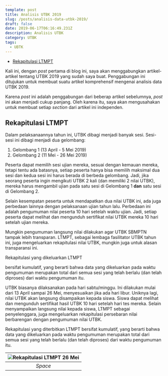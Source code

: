 ```yaml
---
template: post
title: Analisis UTBK 2019
slug: /posts/analisis-data-utbk-2019/
draft: false
date: 2019-06-17T06:16:49.231Z
description: Analisis UTBK
category: UTBK
tags:
  - UBTK
---
```

* [Rekapitulasi LTMPT](#rekapitulasi-ltmpt)

Kali ini, dengan _post_ pertama di blog ini, saya akan menggabungkan artikel-artikel tentang UTBK 2019 yang sudah saya buat. Penggabungan ini ditujukan untuk membuat suatu artikel komprehensif mengenai analisis data UTBK 2019. 

Karena _post_ ini adalah penggabungan dari beberap artikel sebelumnya, _post_ ini akan menjadi cukup panjang. Oleh karena itu, saya akan mengusahakan untuk membuat setiap _section_ dari artikel ini independen. 

## Rekapitulasi LTMPT

Dalam pelaksanaannya tahun ini, UTBK dibagi menjadi banyak sesi. Sesi-sesi ini dibagi menjadi dua gelombang:

1. Gelombang 1 (13 April - 5 Mei 2019)
2. Gelombang 2 (11 Mei - 26 Mei 2019)

Peserta dapat memilih sesi ujian mereka, sesuai dengan kemauan mereka, tetapi tentu ada batasnya, setiap peserta hanya bisa memilih maksimal dua sesi dan kedua sesi ini harus berada di berbeda gelombang. Jadi, jika seorang peserta ingin mengikuti UTBK 2 kali (dan memiliki 2 nilai UTBK), mereka harus mengambil ujian pada satu sesi di Gelombang 1 **dan** satu sesi di Gelombang 2.

Selain kesempatan peserta untuk mendapatkan dua nilai UTBK ini, ada juga perbedaan lainnya dengan pelaksanaan ujian tahun lalu. Perbedaan ini adalah pengumuman nilai peserta 10 hari setelah waktu ujian. Jadi, setiap peserta dapat melihat dan mengunduh sertifikat nilai UTBK mereka 10 hari setelah ujian mereka.

Mungkin pengumuman langsung nilai dilakukan agar UTBK SBMPTN tampak lebih transparan. LTMPT, sebagai lembaga fasilitator UTBK tahun ini, juga mengeluarkan rekapitulasi nilai UTBK, mungkin juga untuk alasan transparansi ini. 

Rekapitulasi yang dikeluarkan LTMPT 

bersifat kumulatif, yang berarti bahwa data yang dikeluarkan pada waktu pengumuman merupakan total dari semua sesi yang telah berlalu (dan telah diproses) dari waktu pengumuman itu.

UTBK biasanya dilaksanakan pada hari sabtu/minggu. Ini dilakukan mulai dari 13 April sampai 26 Mei, menyesuaikan jika ada hari libur. Uniknya lagi, nilai UTBK akan langsung disampaikan kepada siswa. Siswa dapat melihat dan mengunduh sertifikat hasil UTBK 10 hari setelah hari tes mereka. Selain menyampaikan langsung nilai kepada siswa, LTMPT sebagai penyelenggara, juga mengeluarkan rekapitulasi persebaran nilai berbarengan dengan pengumuman nilai UTBK.

Rekapitulasi yang diterbitkan LTMPT bersifat kumulatif, yang berarti bahwa data yang dikeluarkan pada waktu pengumuman merupakan total dari semua sesi yang telah berlalu (dan telah diproses) dari waktu pengumuman itu.



| ![Rekapitulasi LTMPT 26 Mei](/media/rekap-ltmpt.png) |
|:--:|
| *Space* |
